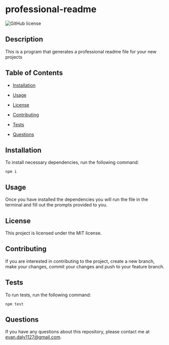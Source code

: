 # professional-readme
![GitHub license](https://img.shields.io/badge/license-MIT-blue.svg)

## Description

This is a program that generates a professional readme file for your new projects

## Table of Contents

* [Installation](#installation)

* [Usage](#usage)

* [License](#license)

* [Contributing](#contributing)

* [Tests](#tests)

* [Questions](#questions)

## Installation

To install necessary dependencies, run the following command:

```
npm i
```

## Usage

Once you have installed the dependencies you will run the file in the terminal and fill out the prompts provided to you. 

## License

This project is licensed under the MIT license.

## Contributing

If you are interested in contributing to the project, create a new branch, make your changes, commit your changes and push to your feature branch. 

## Tests

To run tests, run the following command:

```
npm test
```

## Questions
If you have any questions about this repository, please contact me at evan.daly1127@gmail.com.

